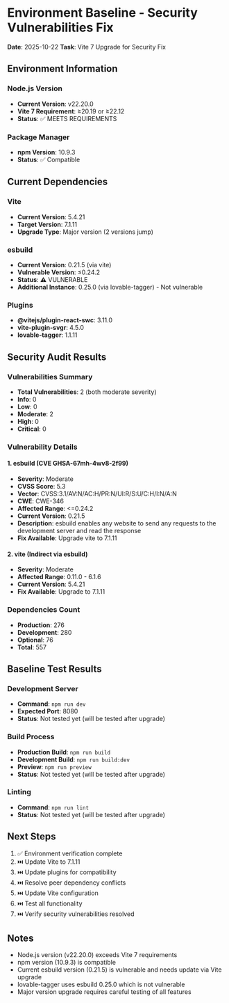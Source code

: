 # Environment Baseline - Security Vulnerabilities Fix

**Date**: 2025-10-22
**Task**: Vite 7 Upgrade for Security Fix

## Environment Information

### Node.js Version
- **Current Version**: v22.20.0
- **Vite 7 Requirement**: ≥20.19 or ≥22.12
- **Status**: ✅ MEETS REQUIREMENTS

### Package Manager
- **npm Version**: 10.9.3
- **Status**: ✅ Compatible

## Current Dependencies

### Vite
- **Current Version**: 5.4.21
- **Target Version**: 7.1.11
- **Upgrade Type**: Major version (2 versions jump)

### esbuild
- **Current Version**: 0.21.5 (via vite)
- **Vulnerable Version**: ≤0.24.2
- **Status**: ⚠️ VULNERABLE
- **Additional Instance**: 0.25.0 (via lovable-tagger) - Not vulnerable

### Plugins
- **@vitejs/plugin-react-swc**: 3.11.0
- **vite-plugin-svgr**: 4.5.0
- **lovable-tagger**: 1.1.11

## Security Audit Results

### Vulnerabilities Summary
- **Total Vulnerabilities**: 2 (both moderate severity)
- **Info**: 0
- **Low**: 0
- **Moderate**: 2
- **High**: 0
- **Critical**: 0

### Vulnerability Details

#### 1. esbuild (CVE GHSA-67mh-4wv8-2f99)
- **Severity**: Moderate
- **CVSS Score**: 5.3
- **Vector**: CVSS:3.1/AV:N/AC:H/PR:N/UI:R/S:U/C:H/I:N/A:N
- **CWE**: CWE-346
- **Affected Range**: <=0.24.2
- **Current Version**: 0.21.5
- **Description**: esbuild enables any website to send any requests to the development server and read the response
- **Fix Available**: Upgrade vite to 7.1.11

#### 2. vite (Indirect via esbuild)
- **Severity**: Moderate
- **Affected Range**: 0.11.0 - 6.1.6
- **Current Version**: 5.4.21
- **Fix Available**: Upgrade to 7.1.11

### Dependencies Count
- **Production**: 276
- **Development**: 280
- **Optional**: 76
- **Total**: 557

## Baseline Test Results

### Development Server
- **Command**: `npm run dev`
- **Expected Port**: 8080
- **Status**: Not tested yet (will be tested after upgrade)

### Build Process
- **Production Build**: `npm run build`
- **Development Build**: `npm run build:dev`
- **Preview**: `npm run preview`
- **Status**: Not tested yet (will be tested after upgrade)

### Linting
- **Command**: `npm run lint`
- **Status**: Not tested yet (will be tested after upgrade)

## Next Steps

1. ✅ Environment verification complete
2. ⏭️ Update Vite to 7.1.11
3. ⏭️ Update plugins for compatibility
4. ⏭️ Resolve peer dependency conflicts
5. ⏭️ Update Vite configuration
6. ⏭️ Test all functionality
7. ⏭️ Verify security vulnerabilities resolved

## Notes

- Node.js version (v22.20.0) exceeds Vite 7 requirements
- npm version (10.9.3) is compatible
- Current esbuild version (0.21.5) is vulnerable and needs update via Vite upgrade
- lovable-tagger uses esbuild 0.25.0 which is not vulnerable
- Major version upgrade requires careful testing of all features
